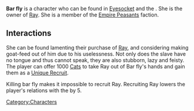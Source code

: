 **Bar fly** is a character who can be found in
[Eyesocket](Eyesocket.md "wikilink") and the [](Slave_Markets.md). She is the owner of [](Unique_Recruits.md) [Ray](Ray.md "wikilink"). She is a
member of the [Empire Peasants](01%20-%20Projects%20&%20Wikis/Kenshi/Kenshi%20Wiki/Kenshi%20Wiki%20Template/Empire_Peasants.md "wikilink") faction.

## Interactions

She can be found lamenting their purchase of [Ray](Ray.md "wikilink"), and
considering making goat-feed out of him due to his uselessness. Not only
does the slave have no tongue and thus cannot speak, they are also
stubborn, lazy and feisty. The player can offer 1000
[Cats](Cats.md "wikilink") to take Ray out of Bar fly's hands and gain them
as a [Unique Recruit](Unique_Recruits.md "wikilink").

Killing bar fly makes it impossible to recruit Ray. Recruiting Ray
lowers the player's relations with the [](01%20-%20Projects%20&%20Wikis/Kenshi/Kenshi%20Wiki/Kenshi%20Wiki%20Template/Slave_Traders.md) by 5.

[Category:Characters](Category:Characters "wikilink")